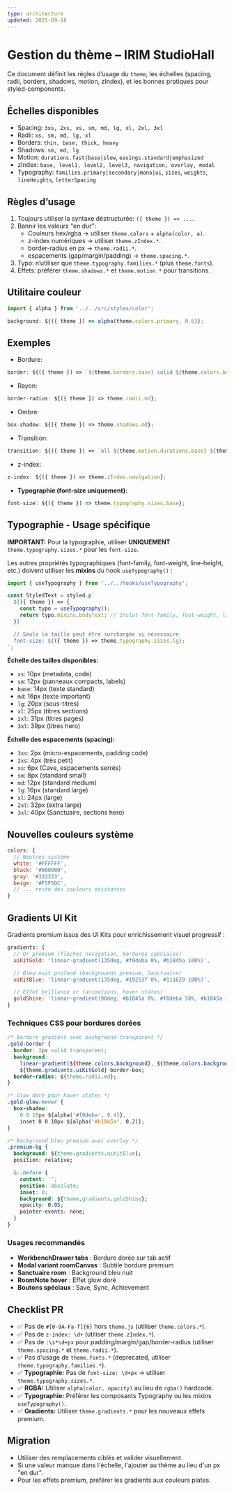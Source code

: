 ```yaml
---
type: architecture
updated: 2025-09-18
---
```


# Gestion du thème – IRIM StudioHall

Ce document définit les règles d’usage du `theme`, les échelles (spacing, radii, borders, shadows, motion, zIndex), et les bonnes pratiques pour styled-components.

## Échelles disponibles

- Spacing: `3xs, 2xs, xs, sm, md, lg, xl, 2xl, 3xl`
- Radii: `xs, sm, md, lg, xl`
- Borders: `thin, base, thick, heavy`
- Shadows: `sm, md, lg`
- Motion: `durations.fast|base|slow`, `easings.standard|emphasized`
- zIndex: `base, level1, level2, level3, navigation, overlay, modal`
- Typography: `families.primary|secondary|mono|ui`, `sizes`, `weights`, `lineHeights`, `letterSpacing`

## Règles d’usage

1. Toujours utiliser la syntaxe déstructurée: `({ theme }) => ...`.
2. Bannir les valeurs "en dur":
   - Couleurs hex/rgba → utiliser `theme.colors` + `alpha(color, a)`.
   - z-index numériques → utiliser `theme.zIndex.*`.
   - border-radius en px → `theme.radii.*`.
   - espacements (gap/margin/padding) → `theme.spacing.*`.
3. Typo: n’utiliser que `theme.typography.families.*` (plus `theme.fonts`).
4. Effets: préférer `theme.shadows.*` et `theme.motion.*` pour transitions.

## Utilitaire couleur

```js
import { alpha } from '../../src/styles/color';

background: ${({ theme }) => alpha(theme.colors.primary, 0.6)};
```

## Exemples

- Bordure:
```js
border: ${({ theme }) => `${theme.borders.base} solid ${theme.colors.border}`};
```
- Rayon:
```js
border-radius: ${({ theme }) => theme.radii.md};
```
- Ombre:
```js
box-shadow: ${({ theme }) => theme.shadows.md};
```
- Transition:
```js
transition: ${({ theme }) => `all ${theme.motion.durations.base} ${theme.motion.easings.standard}`};
```
- z-index:
```js
z-index: ${({ theme }) => theme.zIndex.navigation};
```
- **Typographie (font-size uniquement):**
```js
font-size: ${({ theme }) => theme.typography.sizes.base};
```

## Typographie - Usage spécifique

**IMPORTANT:** Pour la typographie, utiliser **UNIQUEMENT** `theme.typography.sizes.*` pour les `font-size`.

Les autres propriétés typographiques (font-family, font-weight, line-height, etc.) doivent utiliser les **mixins** du hook `useTypography()` :

```js
import { useTypography } from '../../hooks/useTypography';

const StyledText = styled.p`
  ${({ theme }) => {
    const typo = useTypography();
    return typo.mixins.bodyText; // Inclut font-family, font-weight, line-height
  }}

  // Seule la taille peut être surchargée si nécessaire
  font-size: ${({ theme }) => theme.typography.sizes.lg};
`;
```

**Échelle des tailles disponibles:**
- `xs`: 10px (metadata, code)
- `sm`: 12px (panneaux compacts, labels)
- `base`: 14px (texte standard)
- `md`: 16px (texte important)
- `lg`: 20px (sous-titres)
- `xl`: 25px (titres sections)
- `2xl`: 31px (titres pages)
- `3xl`: 39px (titres hero)

**Échelle des espacements (spacing):**
- `3xs`: 2px (micro-espacements, padding code)
- `2xs`: 4px (très petit)
- `xs`: 6px (Cave, espacements serrés)
- `sm`: 8px (standard small)
- `md`: 12px (standard medium)
- `lg`: 16px (standard large)
- `xl`: 24px (large)
- `2xl`: 32px (extra large)
- `3xl`: 40px (Sanctuaire, sections hero)

## Nouvelles couleurs système

```js
colors: {
  // Neutres système
  white: '#FFFFFF',
  black: '#000000',
  gray: '#333333',
  beige: '#F5F5DC',
  // ... reste des couleurs existantes
}
```

## Gradients UI Kit

Gradients premium issus des UI Kits pour enrichissement visuel progressif :

```js
gradients: {
  // Or premium (flèches navigation, bordures spéciales)
  uiKitGold: 'linear-gradient(135deg, #f0deba 0%, #b1845a 100%)',

  // Bleu nuit profond (backgrounds premium, Sanctuaire)
  uiKitBlue: 'linear-gradient(135deg, #19253f 0%, #111629 100%)',

  // Effet brillance or (animations, hover states)
  goldShine: 'linear-gradient(90deg, #b1845a 0%, #f0deba 50%, #b1845a 100%)'
}
```

### Techniques CSS pour bordures dorées

```css
/* Bordure gradient avec background transparent */
.gold-border {
  border: 2px solid transparent;
  background:
    linear-gradient(${theme.colors.background}, ${theme.colors.background}) padding-box,
    ${theme.gradients.uiKitGold} border-box;
  border-radius: ${theme.radii.md};
}

/* Glow doré pour hover states */
.gold-glow:hover {
  box-shadow:
    0 0 10px ${alpha('#f0deba', 0.4)},
    inset 0 0 10px ${alpha('#b1845a', 0.2)};
}

/* Background bleu premium avec overlay */
.premium-bg {
  background: ${theme.gradients.uiKitBlue};
  position: relative;

  &::before {
    content: '';
    position: absolute;
    inset: 0;
    background: ${theme.gradients.goldShine};
    opacity: 0.05;
    pointer-events: none;
  }
}
```

### Usages recommandés

- **WorkbenchDrawer tabs** : Bordure dorée sur tab actif
- **Modal variant roomCanvas** : Subtile bordure premium
- **Sanctuaire room** : Background bleu nuit
- **RoomNote hover** : Effet glow doré
- **Boutons spéciaux** : Save, Sync, Achievement

## Checklist PR

- ✅ Pas de `#[0-9A-Fa-f]{6}` hors `theme.js` (utiliser `theme.colors.*`).
- ✅ Pas de `z-index: \d+` (utiliser `theme.zIndex.*`).
- ✅ Pas de `:\s*\d+px` pour padding/margin/gap/border-radius (utiliser `theme.spacing.*` et `theme.radii.*`).
- ✅ Pas d'usage de `theme.fonts.*` (deprecated, utiliser `theme.typography.families.*`).
- ✅ **Typographie:** Pas de `font-size: \d+px` → utiliser `theme.typography.sizes.*`.
- ✅ **RGBA:** Utiliser `alpha(color, opacity)` au lieu de `rgba()` hardcodé.
- ✅ **Typographie:** Préférer les composants Typography ou les mixins `useTypography()`.
- ✅ **Gradients:** Utiliser `theme.gradients.*` pour les nouveaux effets premium.

## Migration

- Utiliser des remplacements ciblés et valider visuellement.
- Si une valeur manque dans l'échelle, l'ajouter au thème au lieu d'un px "en dur".
- Pour les effets premium, préférer les gradients aux couleurs plates.
